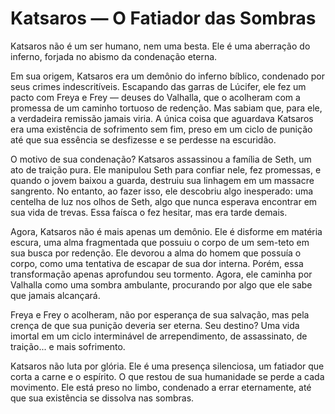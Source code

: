 
# Katsaros — O Fatiador das Sombras

Katsaros não é um ser humano, nem uma besta. Ele é uma aberração do inferno, forjada no abismo da condenação eterna.

Em sua origem, Katsaros era um demônio do inferno bíblico, condenado por seus crimes indescritíveis. Escapando das garras de Lúcifer, ele fez um pacto com Freya e Frey — deuses do Valhalla, que o acolheram com a promessa de um caminho tortuoso de redenção. Mas sabiam que, para ele, a verdadeira remissão jamais viria. A única coisa que aguardava Katsaros era uma existência de sofrimento sem fim, preso em um ciclo de punição até que sua essência se desfizesse e se perdesse na escuridão.

O motivo de sua condenação? Katsaros assassinou a família de Seth, um ato de traição pura. Ele manipulou Seth para confiar nele, fez promessas, e quando o jovem baixou a guarda, destruiu sua linhagem em um massacre sangrento. No entanto, ao fazer isso, ele descobriu algo inesperado: uma centelha de luz nos olhos de Seth, algo que nunca esperava encontrar em sua vida de trevas. Essa faísca o fez hesitar, mas era tarde demais.

Agora, Katsaros não é mais apenas um demônio. Ele é disforme em matéria escura, uma alma fragmentada que possuiu o corpo de um sem-teto em sua busca por redenção. Ele devorou a alma do homem que possuía o corpo, como uma tentativa de escapar de sua dor interna. Porém, essa transformação apenas aprofundou seu tormento. Agora, ele caminha por Valhalla como uma sombra ambulante, procurando por algo que ele sabe que jamais alcançará.

Freya e Frey o acolheram, não por esperança de sua salvação, mas pela crença de que sua punição deveria ser eterna. Seu destino? Uma vida imortal em um ciclo interminável de arrependimento, de assassinato, de traição... e mais sofrimento.

Katsaros não luta por glória. Ele é uma presença silenciosa, um fatiador que corta a carne e o espírito. O que restou de sua humanidade se perde a cada movimento. Ele está preso no limbo, condenado a errar eternamente, até que sua existência se dissolva nas sombras.
